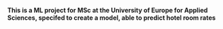 **This is a ML project for MSc at the University of Europe for Applied Sciences, specifed to create a model, able to predict hotel room rates** 

